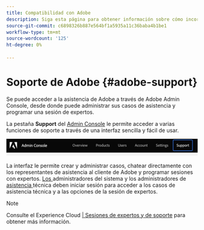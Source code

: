 ```yaml
---
title: Compatibilidad con Adobe
description: Siga esta página para obtener información sobre cómo incorporar los recursos de ayuda y la compatibilidad con el Adobe.
source-git-commit: c6898326b887e564bf1a5935a11c36baba4b1be1
workflow-type: tm+mt
source-wordcount: '125'
ht-degree: 0%

---
```



# Soporte de Adobe {#adobe-support}

Se puede acceder a la asistencia de Adobe a través de Adobe Admin Console, desde donde puede administrar sus casos de asistencia y programar una sesión de expertos.

La pestaña **Support** del [Admin Console](https://adminconsole.adobe.com/) le permite acceder a varias funciones de soporte a través de una interfaz sencilla y fácil de usar.

![image](/help/onboarding/learn-concepts/assets/support-menu.png)

La interfaz le permite crear y administrar casos, chatear directamente con los representantes de asistencia al cliente de Adobe y programar sesiones con expertos. [Los ](https://helpx.adobe.com/enterprise/using/admin-roles.ug.html) administradores del sistema y los administradores de  [asistencia ](https://helpx.adobe.com/enterprise/using/admin-roles.ug.html) técnica deben iniciar sesión para acceder a los casos de asistencia técnica y a las opciones de la sesión de expertos.

>[!NOTE]
> Consulte el Experience Cloud [ | Sesiones de expertos y de soporte](https://helpx.adobe.com/enterprise/admin-guide.html/enterprise/using/support-for-experience-cloud.ug.html) para obtener más información.